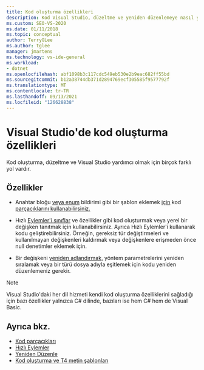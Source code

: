```yaml
---
title: Kod oluşturma özellikleri
description: Kod Visual Studio, düzeltme ve yeniden düzenlemeye nasıl yardımcı olduğunu öğrenin.
ms.custom: SEO-VS-2020
ms.date: 01/11/2018
ms.topic: conceptual
author: TerryGLee
ms.author: tglee
manager: jmartens
ms.technology: vs-ide-general
ms.workload:
- dotnet
ms.openlocfilehash: abf1098b3c117cdc549eb530e2b9eac682ff55bd
ms.sourcegitcommit: b12a38744db371d2894769ecf305585f9577792f
ms.translationtype: MT
ms.contentlocale: tr-TR
ms.lasthandoff: 09/13/2021
ms.locfileid: "126628838"
---
```

# <a name="code-generation-features-in-visual-studio"></a>Visual Studio'de kod oluşturma özellikleri

Kod oluşturma, düzeltme ve Visual Studio yardımcı olmak için birçok farklı yol vardır.

## <a name="features"></a>Özellikler

- Anahtar bloğu [veya enum](../ide/code-snippets.md) bildirimi gibi bir şablon eklemek [için](/dotnet/csharp/language-reference/keywords/switch) kod [parçacıklarını kullanabilirsiniz.](/dotnet/csharp/language-reference/keywords/enum)

- Hızlı [Eylemler'i sınıflar](../ide/quick-actions.md) ve özellikler gibi kod oluşturmak veya yerel bir değişken tanıtmak için kullanabilirsiniz. Ayrıca Hızlı Eylemler'i [](../ide/common-quick-actions.md)kullanarak kodu geliştirebilirsiniz. Örneğin, gereksiz tür değiştirmeleri ve kullanılmayan değişkenleri kaldırmak veya değişkenlere erişmeden önce null denetimler eklemek için.

- Bir değişkeni [yeniden adlandırmak,](../ide/refactoring-in-visual-studio.md) yöntem parametrelerini yeniden sıralamak veya bir türü dosya adıyla eşitlemek için kodu yeniden düzenlemeniz gerekir.

> [!NOTE]
> Visual Studio'daki her dil hizmeti kendi kod oluşturma özelliklerini sağladığı için bazı özellikler yalnızca C# dilinde, bazıları ise hem C# hem de Visual Basic.

## <a name="see-also"></a>Ayrıca bkz.

- [Kod parçacıkları](../ide/code-snippets.md)
- [Hızlı Eylemler](../ide/quick-actions.md)
- [Yeniden Düzenle](../ide/refactoring-in-visual-studio.md)
- [Kod oluşturma ve T4 metin şablonları](../modeling/code-generation-and-t4-text-templates.md)
